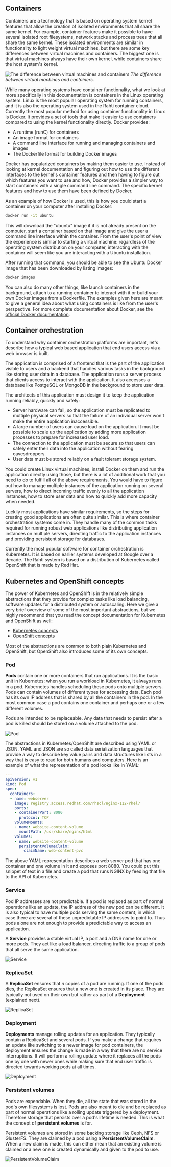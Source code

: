 ## Containers

Containers are a technology that is based on operating system kernel features
that allow the creation of isolated environments that all share the same kernel.
For example, container features make it possible to have several isolated root
filesystems, network stacks and process trees that all share the same kernel.
These isolated environments are similar in functionality to light weight virtual
machines, but there are some key differences between virtual machines and
containers. The biggest one is that virtual machines always have their own
kernel, while containers share the host system's kernel.

![The difference between virtual machines and containers](img/vm_vs_container.png)
*The difference between virtual machines and containers.*

While many operating systems have container functionality, what we look at more
specifically in this documentation is containers in the Linux operating system.
Linux is the most popular operating system for running containers, and it is
also the operating system used in the Rahti container cloud. Currently the most
popular method for using container functionality in Linux is Docker. It provides
a set of tools that make it easier to use containers compared to using the
kernel functionality directly. Docker provides:

  * A runtime (runC) for containers
  * An image format for containers
  * A command line interface for running and managing containers and images
  * The Dockerfile format for building Docker images

Docker has popularized containers by making them easier to use. Instead of
looking at kernel documentation and figuring out how to use the different
interfaces to the kernel's container features and then having to figure out
which features you want to use and how, Docker provides a simpler way to start
containers with a single command line command. The specific kernel features and
how to use them have been defined by Docker.

As an example of how Docker is used, this is how you could start a container on
your computer after installing Docker:

```bash
docker run -it ubuntu
```

This will download the "ubuntu" image if it is not already present on the
computer, start a container based on that image and give the user a command line
interface within the container. From the user's point of view the experience is
similar to starting a virtual machine: regardless of the operating system
distribution on your computer, interacting with the container will seem like you
are interacting with a Ubuntu installation.

After running that command, you should be able to see the Ubuntu Docker image
that has been downloaded by listing images:

```bash
docker images
```

You can also do many other things, like launch containers in the background,
attach to a running container to interact with it or build your own Docker
images from a Dockerfile. The examples given here are meant to give a general
idea about what using containers is like from the user's perspective. For more
complete documentation about Docker, see the
[official Docker documentation](https://docs.docker.com/).

## Container orchestration

To understand why container orchestration platforms are important, let's
describe how a typical web based application that end users access via a web
browser is built.

The application is comprised of a frontend that is the part of the application
visible to users and a backend that handles various tasks in the background like
storing user data in a database. The application runs a server process that
clients access to interact with the application. It also accesses a database
like PostgeSQL or MongoDB in the background to store user data.

The architects of this application must design it to keep the application
running reliably, quickly and safely:

  * Server hardware can fail, so the application must be replicated to multiple
    physical servers so that the failure of an individual server won't make the
    entire application inaccessible.
  * A large number of users can cause load on the application. It must be
    possible to scale up the application by adding more application processes to
    prepare for increased user load.
  * The connection to the application must be secure so that users can safely
    enter their data into the application without fearing eavesdroppers.
  * User data must be stored reliably on a fault tolerant storage system.

You could create Linux virtual machines, install Docker on them and run the
application directly using those, but there is a lot of additional work that you
need to do to fulfill all of the above requirements. You would have to figure
out how to manage multiple instances of the application running on several
servers, how to direct incoming traffic evenly to all the application instances,
how to store user data and how to quickly add more capacity when needed.

Luckily most applications have similar requirements, so the steps for creating
good applications are often quite similar. This is where container orchestration
systems come in. They handle many of the common tasks required for running
robust web applications like distributing application instances on multiple
servers, directing traffic to the application instances and providing persistent
storage for databases.

Currently the most popular software for container orchestration is Kubernetes.
It is based on earlier systems developed at Google over a decade. The Rahti
system is based on a distribution of Kubernetes called OpenShift that is made by
Red Hat.

## Kubernetes and OpenShift concepts

The power of Kubernetes and OpenShift is in the relatively simple abstractions
that they provide for complex tasks like load balancing, software updates for
a distributed system or autoscaling. Here we give a very brief overview of some
of the most important abstractions, but we highly recommend that you read the
concept documentation for Kubernetes and OpenShift as well:

   * [Kubernetes concepts](https://kubernetes.io/docs/concepts/)
   * [OpenShift concepts](https://docs.okd.io/latest/architecture/core_concepts/index.html)

Most of the abstractions are common to both plain Kubernetes and OpenShift, but
OpenShift also introduces some of its own concepts.

### Pod

**Pods** contain one or more containers that run applications. It is the basic
unit in Kubernetes: when you run a workload in Kubernetes, it always runs in a
pod. Kubernetes handles scheduling these pods onto multiple servers. Pods can
contain volumes of different types for accessing data. Each pod has its own IP
address that is shared by all the containers in the pod. In the most common
case a pod contains one container and perhaps one or a few different volumes.

Pods are intended to be replaceable. Any data that needs to persist after a pod
is killed should be stored on a volume attached to the pod.

![Pod](img/pods.png)

The abstractions in Kubernetes/OpenShift are described using YAML or JSON. YAML
and JSON are so called data serialization languages that provide a way to
describe key value pairs and data structures like lists in a way that is easy to
read for both humans and computers. Here is an example of what the
representation of a pod looks like in YAML:

```yaml
---
apiVersion: v1
kind: Pod
spec:
  containers:
  - name: webserver
    image: registry.access.redhat.com/rhscl/nginx-112-rhel7
    ports:
    - containerPort: 8080
      protocol: TCP
    volumeMounts:
    - name: website-content-volume
      mountPath: /usr/share/nginx/html
    volumes:
    - name: website-content-volume
      persistentVolumeClaim:
        claimName: web-content-pvc
```

The above YAML representation describes a web server pod that has one container
and one volume in it and exposes port 8080. You could put this snippet of text
in a file and create a pod that runs NGINX by feeding that file to the API of
Kubernetes.

### Service

Pod IP addresses are not predictable. If a pod is replaced as part of normal
operations like an update, the IP address of the new pod can be different. It is
also typical to have multiple pods serving the same content, in which case there
are several of these unpredictable IP addresses to point to. Thus pods alone
are not enough to provide a predictable way to access an application.

A **Service** provides a stable virtual IP, a port and a DNS name for one or
more pods. They act like a load balancer, directing traffic to a group of pods
that all serve the same application.

![Service](img/service.png)

### ReplicaSet

A **ReplicaSet** ensures that *n* copies of a pod are running. If one of the
pods dies, the ReplicaSet ensures that a new one is created in its place. They
are typically not used on their own but rather as part of a **Deployment**
(explained next).

![ReplicaSet](img/replicaset.png)

### Deployment

**Deployments** manage rolling updates for an application. They typically
contain a ReplicaSet and several pods. If you make a change that requires an
update like switching to a newer image for pod containers, the deployment
ensures the change is made in a way that there are no service interruptions. It
will perform a rolling update where it replaces all the pods one by one with
newer ones while making sure that end user traffic is directed towards working
pods at all times.

![Deployment](img/deployment.png)

### Persistent volumes

Pods are expendable. When they die, all the state that was stored in the pod's
own filesystems is lost. Pods are also meant to die and be replaced as part of
normal operations like a rolling update triggered by a deployment. Therefore
storage that persists over a pod's lifetime is needed. This is what the concept
of **persistent volumes** is for.

Persistent volumes are stored in some backing storage like Ceph, NFS or
GlusterFS. They are claimed by a pod using a **PersistentVolumeClaim**. When a
new claim is made, this can either mean that an existing volume is claimed or a
new one is created dynamically and given to the pod to use.

![PersistentVolumeClaim](img/persistentvolumeclaim.png)
